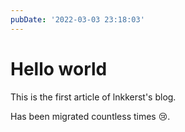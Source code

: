 ```yaml
---
pubDate: '2022-03-03 23:18:03'
---
```


# Hello world

This is the first article of lnkkerst's blog. <!--more-->

Has been migrated countless times 😢.
